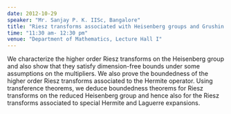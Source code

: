 ```yaml
---
date: 2012-10-29
speaker: "Mr. Sanjay P. K. IISc, Bangalore"
title: "Riesz transforms associated with Heisenberg groups and Grushin operator"
time: "11:30 am- 12:30 pm"
venue: "Department of Mathematics, Lecture Hall I"
---
```

We characterize the higher order Riesz transforms on the Heisenberg group and
also show that they satisfy dimension-free bounds under some assumptions on
the multipliers. We also prove the boundedness of the higher order Riesz
transforms associated to the Hermite operator. Using transference
theorems, we deduce boundedness theorems
for Riesz transforms on the reduced Heisenberg group and hence also for
the Riesz transforms associated to special Hermite and Laguerre
expansions.
